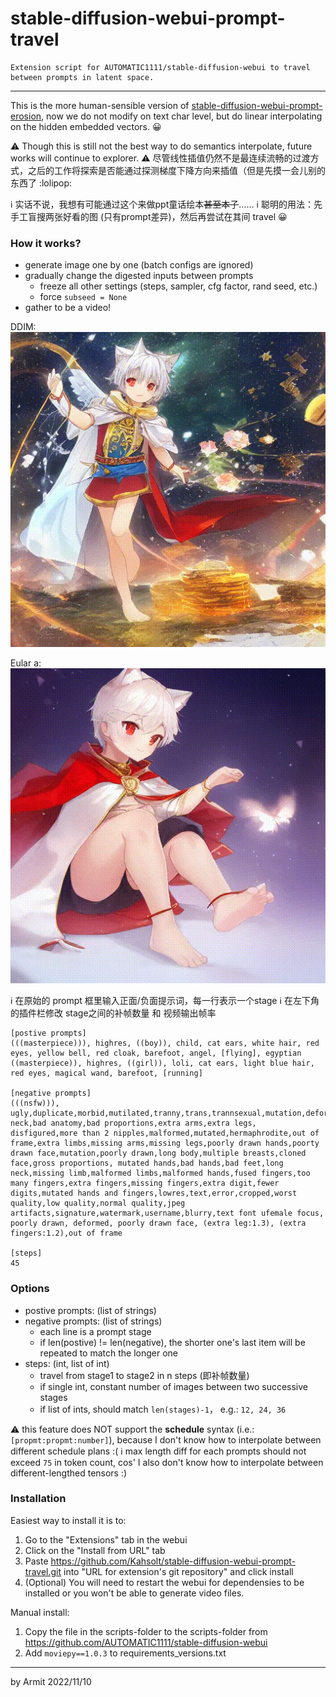 # stable-diffusion-webui-prompt-travel

    Extension script for AUTOMATIC1111/stable-diffusion-webui to travel between prompts in latent space.

----

This is the more human-sensible version of [stable-diffusion-webui-prompt-erosion](https://github.com/Kahsolt/stable-diffusion-webui-prompt-erosion), 
now we do not modify on text char level, but do linear interpolating on the hidden embedded vectors. 😀

⚠ Though this is still not the best way to do semantics interpolate, future works will continue to explorer.
⚠ 尽管线性插值仍然不是最连续流畅的过渡方式，之后的工作将探索是否能通过探测梯度下降方向来插值（但是先摸一会儿别的东西了 :lolipop:

ℹ 实话不说，我想有可能通过这个来做ppt童话绘本<del>甚至本子</del>……
ℹ 聪明的用法：先手工盲搜两张好看的图 (只有prompt差异)，然后再尝试在其间 travel 😀

### How it works?

- generate image one by one (batch configs are ignored)
- gradually change the digested inputs between prompts
  - freeze all other settings (steps, sampler, cfg factor, rand seed, etc.)
  - force `subseed = None`
- gather to be a video!

DDIM:
![DDIM](img/ddim.gif)

Eular a:
![eular_a](img/eular_a.gif)

ℹ 在原始的 prompt 框里输入正面/负面提示词，每一行表示一个stage
ℹ 在左下角的插件栏修改 stage之间的补帧数量 和 视频输出帧率

```
[postive prompts]
(((masterpiece))), highres, ((boy)), child, cat ears, white hair, red eyes, yellow bell, red cloak, barefoot, angel, [flying], egyptian
((masterpiece)), highres, ((girl)), loli, cat ears, light blue hair, red eyes, magical wand, barefoot, [running]

[negative prompts]
(((nsfw))), ugly,duplicate,morbid,mutilated,tranny,trans,trannsexual,mutation,deformed,long neck,bad anatomy,bad proportions,extra arms,extra legs, disfigured,more than 2 nipples,malformed,mutated,hermaphrodite,out of frame,extra limbs,missing arms,missing legs,poorly drawn hands,poorty drawn face,mutation,poorly drawn,long body,multiple breasts,cloned face,gross proportions, mutated hands,bad hands,bad feet,long neck,missing limb,malformed limbs,malformed hands,fused fingers,too many fingers,extra fingers,missing fingers,extra digit,fewer digits,mutated hands and fingers,lowres,text,error,cropped,worst quality,low quality,normal quality,jpeg artifacts,signature,watermark,username,blurry,text font ufemale focus, poorly drawn, deformed, poorly drawn face, (extra leg:1.3), (extra fingers:1.2),out of frame

[steps]
45
```

### Options

- postive prompts: (list of strings)
- negative prompts: (list of strings)
  - each line is a prompt stage
  - if len(postive) != len(negative), the shorter one's last item will be repeated to match the longer one
- steps: (int, list of int)
  - travel from stage1 to stage2 in n steps (即补帧数量)
  - if single int, constant number of images between two successive stages
  - if list of ints, should match `len(stages)-1`， e.g.: `12, 24, 36`

⚠ this feature does NOT support the **schedule** syntax (i.e.: `[propmt:propmt:number]`), because I don't know how to interpolate between different schedule plans :(
ℹ max length diff for each prompts should not exceed `75` in token count, cos' I also don't know how to interpolate between different-lengthed tensors :)


### Installation

Easiest way to install it is to:
1. Go to the "Extensions" tab in the webui
2. Click on the "Install from URL" tab
3. Paste https://github.com/Kahsolt/stable-diffusion-webui-prompt-travel.git into "URL for extension's git repository" and click install
4. (Optional) You will need to restart the webui for dependensies to be installed or you won't be able to generate video files.

Manual install:
1. Copy the file in the scripts-folder to the scripts-folder from https://github.com/AUTOMATIC1111/stable-diffusion-webui
2. Add `moviepy==1.0.3` to requirements_versions.txt

----

by Armit
2022/11/10 
